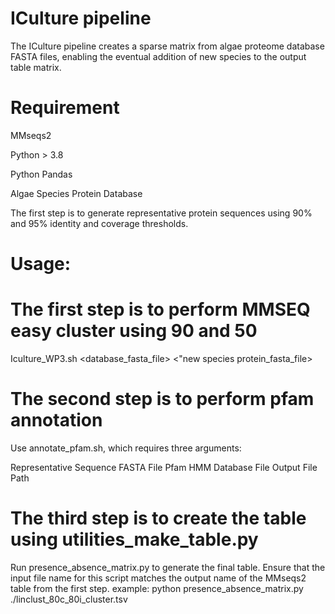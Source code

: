 # ICulture pipeline
The ICulture pipeline creates a sparse matrix from algae proteome database FASTA files, enabling the eventual addition of new species to the output table matrix.

# Requirement

MMseqs2 

Python > 3.8

Python Pandas 

Algae Species Protein Database

The first step is to generate representative protein sequences using 90% and 95% identity and coverage thresholds.

# Usage: 

# The first step is to perform MMSEQ easy cluster using 90 and 50
Iculture_WP3.sh <database_fasta_file> <"new species protein_fasta_file> 

# The second step is to perform pfam annotation

Use annotate_pfam.sh, which requires three arguments:

Representative Sequence FASTA File
Pfam HMM Database File
Output File Path

# The third step is to create the table using utilities_make_table.py

Run presence_absence_matrix.py to generate the final table. Ensure that the input file name for this script matches the output name of the MMseqs2 table from the first step.
example: python presence_absence_matrix.py ./linclust_80c_80i_cluster.tsv




